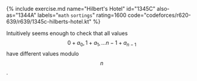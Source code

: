 {% include exercise.md name="Hilbert's Hotel" id="1345C" also-as="1344A" labels="`math` `sortings`" rating=1600 code="codeforces/r620-639/r639/1345c-hilberts-hotel.kt" %}

Intuitively seems enough to check that all values $$0 + a_0, 1 + a_1, \ldots n-1 + a_{n-1}$$ have different values modulo $$n$$.
